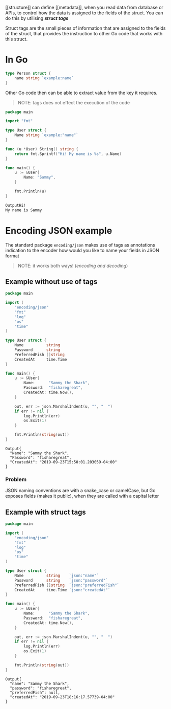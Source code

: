 
[[structure]] can define [[metadata]], when you read data from database or APIs, to control how the data is assigned to the fields of the struct.
You can do this by utilising ***struct tags***

Struct tags are the small pieces of information that are assigned to the fields of the struct, that provides the instruction to other Go code that works with this struct.

# In Go

```go
type Person struct {
	name string `example:name`
}
```

Other Go code then can be able to extract value from the key it requires.

> NOTE: tags does not effect the execution of the code
```go
package main

import "fmt"

type User struct {
	Name string `example:"name"`
}

func (u *User) String() string {
	return fmt.Sprintf("Hi! My name is %s", u.Name)
}

func main() {
	u := &User{
		Name: "Sammy",
	}

	fmt.Println(u)
}
```

```bash
OutputHi!
My name is Sammy
```



# Encoding JSON example

The standard package `encoding/json` makes use of tags as annotations indication to the encoder how would you like to name your fields in JSON format
> NOTE: it works both ways! (*encoding and decoding*)

## Example without use of tags
```go
package main

import (
	"encoding/json"
	"fmt"
	"log"
	"os"
	"time"
)

type User struct {
	Name          string
	Password      string
	PreferredFish []string
	CreatedAt     time.Time
}

func main() {
	u := &User{
		Name:      "Sammy the Shark",
		Password:  "fisharegreat",
		CreatedAt: time.Now(),
	}

	out, err := json.MarshalIndent(u, "", "  ")
	if err != nil {
		log.Println(err)
		os.Exit(1)
	}

	fmt.Println(string(out))
}
```

```
Output{
  "Name": "Sammy the Shark",
  "Password": "fisharegreat",
  "CreatedAt": "2019-09-23T15:50:01.203059-04:00"
}
```

### Problem
JSON naming conventions are with a snake_case or camelCase, but Go exposes fields (makes it public), when they are called with a capital letter

## Example with struct tags

```go
package main

import (
	"encoding/json"
	"fmt"
	"log"
	"os"
	"time"
)

type User struct {
	Name          string    `json:"name"`
	Password      string    `json:"password"`
	PreferredFish []string  `json:"preferredFish"`
	CreatedAt     time.Time `json:"createdAt"`
}

func main() {
	u := &User{
		Name:      "Sammy the Shark",
		Password:  "fisharegreat",
		CreatedAt: time.Now(),
	}

	out, err := json.MarshalIndent(u, "", "  ")
	if err != nil {
		log.Println(err)
		os.Exit(1)
	}

	fmt.Println(string(out))
}
```

```
Output{
  "name": "Sammy the Shark",
  "password": "fisharegreat",
  "preferredFish": null,
  "createdAt": "2019-09-23T18:16:17.57739-04:00"
}
```

